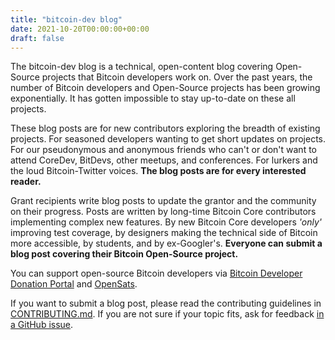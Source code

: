 ```yaml
---
title: "bitcoin-dev blog"
date: 2021-10-20T00:00:00+00:00
draft: false
---
```



The bitcoin-dev blog is a technical, open-content blog covering Open-Source projects that Bitcoin developers work on.
Over the past years, the number of Bitcoin developers and Open-Source projects has been growing exponentially.
It has gotten impossible to stay up-to-date on these all projects.


These blog posts are for new contributors exploring the breadth of existing projects.
For seasoned developers wanting to get short updates on projects.
For our pseudonymous and anonymous friends who can't or don't want to attend CoreDev, BitDevs, other meetups, and conferences.
For lurkers and the loud Bitcoin-Twitter voices.
**The blog posts are for every interested reader.**


Grant recipients write blog posts to update the grantor and the community on their progress.
Posts are written by long-time Bitcoin Core contributors implementing complex new features.
By new Bitcoin Core developers _'only'_ improving test coverage, by designers making the technical side of Bitcoin more accessible, by students, and by ex-Googler's.
**Everyone can submit a blog post covering their Bitcoin Open-Source project.**

You can support open-source Bitcoin developers via [Bitcoin Developer Donation Portal] and [OpenSats].

[Bitcoin Developer Donation Portal]: https://bitcoindevlist.com/
[OpenSats]: https://opensats.org/


If you want to submit a blog post, please read the contributing guidelines in [CONTRIBUTING.md][contributing].
If you are not sure if your topic fits, ask for feedback [in a GitHub issue][topic-feedback].

[contributing]: https://github.com/dev-bitcoin/blog/blob/main/CONTRIBUTING.md
[topic-feedback]: https://github.com/dev-bitcoin/blog/issues/new?template=blog-post-topic-review.md&title=%5BTopic+Review%5D
